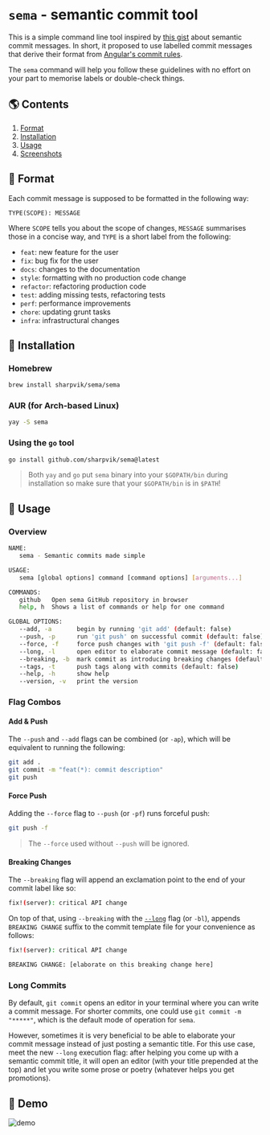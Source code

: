 # `sema` - semantic commit tool

This is a simple command line tool inspired by [this gist][gist] about semantic
commit messages. In short, it proposed to use labelled commit messages that
derive their format from [Angular's commit rules][angular].

[gist]: https://gist.github.com/joshbuchea/6f47e86d2510bce28f8e7f42ae84c716
[angular]: https://github.com/angular/angular.js/blob/master/DEVELOPERS.md#commits

The `sema` command will help you follow these guidelines with no effort on your
part to memorise labels or double-check things.

## 🌎 Contents

1. [Format](#format)
2. [Installation](#install)
3. [Usage](#usage)
4. [Screenshots](#demo)

## <a name="format"></a> 🍭 Format

Each commit message is supposed to be formatted in the following way:

```
TYPE(SCOPE): MESSAGE
```

Where `SCOPE` tells you about the scope of changes, `MESSAGE` summarises those
in a concise way, and `TYPE` is a short label from the following:

- `feat`: new feature for the user
- `fix`: bug fix for the user
- `docs`: changes to the documentation
- `style`: formatting with no production code change
- `refactor`: refactoring production code
- `test`: adding missing tests, refactoring tests
- `perf`: performance improvements
- `chore`: updating grunt tasks
- `infra`: infrastructural changes

## <a name="install"></a> 🚀 Installation

### Homebrew

```bash
brew install sharpvik/sema/sema
```

### AUR (for Arch-based Linux)

```bash
yay -S sema
```

### Using the `go` tool

```bash
go install github.com/sharpvik/sema@latest
```

> Both `yay` and `go` put `sema` binary into your `$GOPATH/bin` during
> installation so make sure that your `$GOPATH/bin` is in `$PATH`!

## <a name="usage"></a> 🔭 Usage

### Overview

```bash
NAME:
   sema - Semantic commits made simple

USAGE:
   sema [global options] command [command options] [arguments...]

COMMANDS:
   github   Open sema GitHub repository in browser
   help, h  Shows a list of commands or help for one command

GLOBAL OPTIONS:
   --add, -a       begin by running 'git add' (default: false)
   --push, -p      run 'git push' on successful commit (default: false)
   --force, -f     force push changes with 'git push -f' (default: false)
   --long, -l      open editor to elaborate commit message (default: false)
   --breaking, -b  mark commit as introducing breaking changes (default: false)
   --tags, -t      push tags along with commits (default: false)
   --help, -h      show help
   --version, -v   print the version
```

### Flag Combos

#### Add & Push

The `--push` and `--add` flags can be combined (or `-ap`), which will be
equivalent to running the following:

```bash
git add .
git commit -m "feat(*): commit description"
git push
```

#### Force Push

Adding the `--force` flag to `--push` (or `-pf`) runs forceful push:

```bash
git push -f
```

> The `--force` used without `--push` will be ignored.

#### Breaking Changes

The `--breaking` flag will append an exclamation point to the end of your commit
label like so:

```bash
fix!(server): critical API change
```

On top of that, using `--breaking` with the [`--long`](#long) flag (or `-bl`),
appends `BREAKING CHANGE` suffix to the commit template file for your
convenience as follows:

```bash
fix!(server): critical API change

BREAKING CHANGE: [elaborate on this breaking change here]
```

### <a name="long"></a> Long Commits

By default, `git commit` opens an editor in your terminal where you can write a
commit message. For shorter commits, one could use `git commit -m "*****"`,
which is the default mode of operation for `sema`.

However, sometimes it is very beneficial to be able to elaborate your commit
message instead of just posting a semantic title. For this use case, meet the
new `--long` execution flag: after helping you come up with a semantic commit
title, it will open an editor (with your title prepended at the top) and let you
write some prose or poetry (whatever helps you get promotions).

## <a name="demo"></a> 🌌 Demo

![demo](img/demo.gif)
